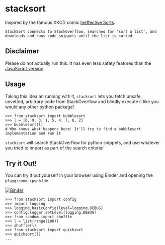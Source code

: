 # stacksort

Inspired by the famous XKCD comic [Ineffective Sorts](https://xkcd.com/1185/).

```
StackSort connects to StackOverflow, searches for 'sort a list', and downloads and runs code snippets until the list is sorted.
```

## Disclaimer

Please do not actually run this. It has even less safety features than the [JavaScript version](https://gkoberger.github.io/stacksort/).

## Usage

Taking this idea an running with it, `stacksort` lets you fetch unsafe, unvetted, arbitrary code from StackOverflow and blindly execute it like you would any other python package!

```
>>> from stacksort import bubblesort
>>> l = [6, 9, 3, 1, 5, 4, 7, 8, 2]
>>> bubblesort(l)
# Who knows what happens here! It'll try to find a bubblesort implementation and run it
```

`stacksort` will search StackOverflow for python snippets, and use whatever you tried to import as part of the search criteria!

## Try it Out!

You can try it out yourself in your browser using Binder and opening the `playground.ipynb` file. 

[![Binder](https://mybinder.org/badge_logo.svg)](https://mybinder.org/v2/gh/buckley-w-david/stacksort/master)

```
>>> from stacksort import config
>>> import logging
>>> logging.basicConfig(level=logging.DEBUG)
>>> config.logger.setLevel(logging.DEBUG)
>>> from random import shuffle
>>> l = list(range(100))
>>> shuffle(l)
>>> from stacksort import quicksort
>>> quicksort(l)
...
```
